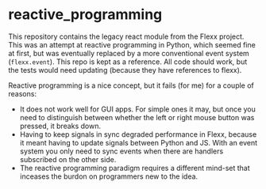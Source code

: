 # reactive_programming

This repository contains the legacy react module from the Flexx project.
This was an attempt at reactive programming in Python, which seemed
fine at first, but was eventually replaced by a more conventional event
system (`flexx.event`). This repo is kept as a reference. All code
should work, but the tests would need updating (because they have
references to flexx).

Reactive programming is a nice concept, but it fails (for me) for a
couple of reasons:

* It does not work well for GUI apps. For simple ones it may, but once you
  need to distinguish between whether the left or right mouse button was 
  pressed, it breaks down.
* Having to keep signals in sync degraded performance in Flexx, because
  it meant having to update signals between Python and JS. With an event
  system you only need to sync events when there are handlers subscribed
  on the other side.
* The reactive programming paradigm requires a different mind-set that
  inceases the burdon on programmers new to the idea.
